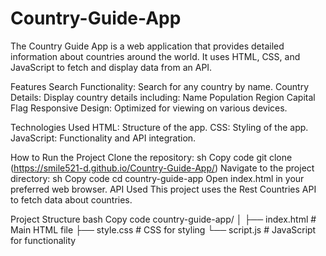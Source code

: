 # Country-Guide-App
The Country Guide App is a web application that provides detailed information about countries around the world. It uses HTML, CSS, and JavaScript to fetch and display data from an API.


Features
Search Functionality: Search for any country by name.
Country Details: Display country details including:
Name
Population
Region
Capital
Flag
Responsive Design: Optimized for viewing on various devices.

Technologies Used
HTML: Structure of the app.
CSS: Styling of the app.
JavaScript: Functionality and API integration.

How to Run the Project
Clone the repository:
sh
Copy code
git clone (https://smile521-d.github.io/Country-Guide-App/)
Navigate to the project directory:
sh
Copy code
cd country-guide-app
Open index.html in your preferred web browser.
API Used
This project uses the Rest Countries API to fetch data about countries.

Project Structure
bash
Copy code
country-guide-app/
│
├── index.html          # Main HTML file
├── style.css           # CSS for styling
└── script.js           # JavaScript for functionality
